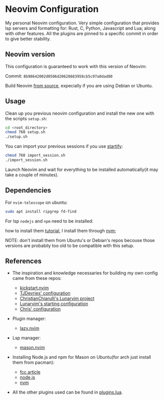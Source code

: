 # Neovim Configuration

My personal Neovim configuration.
Very simple configuration that provides lsp servers and formatting for: Rust, C, Python, Javascript and Lua; along with other features.
All the plugins are pinned to a specific commit in order to give better stability.


## Neovim version

This configuration is guaranteed to work with this version of Neovim:

Commit: `8b98642002d0506d20628683958cb5c97a0dad80`

Build Neovim [from source](https://github.com/neovim/neovim/blob/master/BUILD.md), expecially if you are using Debian or Ubuntu.


## Usage

Clean up you previous neovim configuration and install the new one with the scripts `setup.sh`:

```bash
cd <root_directory>
chmod 760 setup.sh
./setup.sh
```

You can import your previous sessions if you use [startify](https://github.com/mhinz/vim-startify):

```bash
chmod 760 import_session.sh
./import_session.sh
```

Launch Neovim and wait for everything to be installed automatically(it may take a couple of minutes).


## Dependencies

For `nvim-telescope` on ubuntu:

```bash
sudo apt install ripgrep fd-find
```

For lsp `nodejs` and `npm` need to be installed:

how to install them [tutorial](https://www.freecodecamp.org/news/how-to-install-node-js-on-ubuntu/), I install them through [nvm](https://github.com/nvm-sh/nvm);

NOTE: don't install them from Ubuntu's or Debian's repos becouse those versions are probabily too old to be compatible with this setup.


## References

- The inspiration and knowledge necessaries for building my own config came from these repos:
    - [kickstart.nvim](https://github.com/nvim-lua/kickstart.nvim)
    - [TJDevries' configuration](https://github.com/tjdevries/config.nvim)
    - [ChristianChiarulli's Lunarvim project](https://github.com/LunarVim)
    - [Lunarvim's starting configuration](https://github.com/LunarVim/Launch.nvim)
    - [Chris' configuration](https://github.com/ChristianChiarulli/nvim)

- Plugin manager:
    - [lazy.nvim](https://github.com/folke/lazy.nvim)

- Lsp manager:
    - [mason.nvim](https://github.com/williamboman/mason.nvim)

- Installing Node.js and npm for Mason on Ubuntu(for arch just install them from pacman):
    - [fcc article](https://www.freecodecamp.org/news/how-to-install-node-js-on-ubuntu/)
    - [node.js](https://nodejs.org/en)
    - [nvm](https://github.com/nvm-sh/nvm)

- All the other plugins used can be found in [plugins.lua](/nvim/lua/user/plugins.lua).

